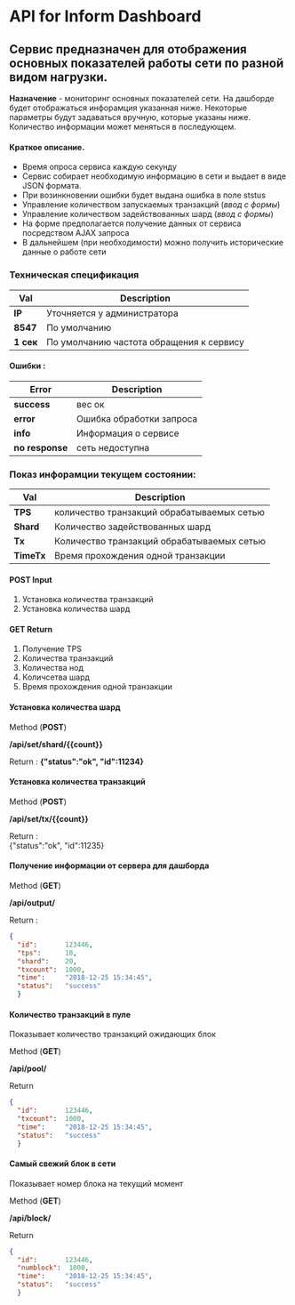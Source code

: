 # API for Inform Dashboard
Сервис предназначен для отображения основных показателей работы сети по разной видом нагрузки.
----

**Назначение** - мониторинг основных показателей сети.
На дашборде будет отображаться инфорамция указанная ниже.
Некоторые параметры будут задаваться вручную, которые указаны ниже.
Количество информации может меняться в последующем.

#### Краткое описание.
* Время опроса сервиса каждую секунду    
* Сервис собирает необходимую информацию в сети и выдает в виде JSON формата.  
* При возинкновении ошибки будет выдана ошибка в поле ststus
* Управление количеством запускаемых транзакций (*ввод с формы*)   
* Управление количеством задействованных шард (*ввод с формы*)   
* На форме предполагается получение данных от сервиса посредством AJAX запроса
* В дальнейшем (при необходимости) можно получить исторические данные о работе сети


### Техническая спецификация
|Val|Description|
|----|------|
|**IP**|Уточняется у администратора|   
|**8547**|По умолчанию|   
|**1 сек**|По умолчанию частота обращения к сервису|   


#### Ошибки :
|Error|Description|
|----|------|
|**success**|вес ок|   
|**error** |Ошибка обработки запроса  
|**info**|Информация о сервисе   
|**no response**|сеть недоступна    



### Показ инфорамции текущем состоянии:
|Val|Description|
|----|------|
|**TPS**|количество транзакций обрабатываемых сетью|
|**Shard**|Количество задействованных шард|
|**Tx**|Количество транзакций обрабатываемых сетью|
|**TimeTx**|Время прохождения одной транзакции|

#### POST Input 
1. Установка количества транзакций
2. Установка количества шард

#### GET Return
1. Получение TPS
2. Количества транзакций
3. Количества нод
4. Количсетва шард
5. Время прохождения одной транзакции

#### Установка количества шард  
Method (**POST**)    

**/api/set/shard/{{count}}**    

Return :
**{"status":"ok", "id":11234}**   

#### Установка количества транзакций
Method (**POST**)   

**/api/set/tx/{{count}}**   


Return :    
{"status":"ok", "id":11235}   


#### Получение информации от сервера для дашборда
Method (**GET**)   


**/api/output/**


Return :
```json
{
  "id":       123446,
  "tps":      10,
  "shard":    20,
  "txcount":  1000,
  "time":     "2018-12-25 15:34:45",
  "status":   "success"
  }
```


#### Количество транзакций в пуле
Показывает количество транзакций ожидающих блок

Method (**GET**)   


**/api/pool/**


Return
```json
{
  "id":       123446,
  "txcount":  1000,
  "time":     "2018-12-25 15:34:45",
  "status":   "success"
  }
```

#### Самый свежий блок в сети
Показывает номер блока на текущий момент

Method (**GET**)   


**/api/block/**


Return
```json
{
  "id":       123446,
  "numblock":  1000,
  "time":     "2018-12-25 15:34:45",
  "status":   "success"
  }
```




